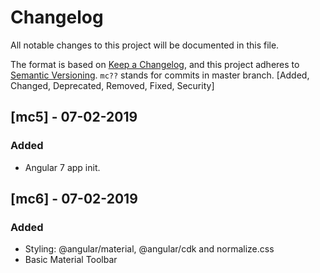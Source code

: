 # Changelog
All notable changes to this project will be documented in this file.

The format is based on [Keep a Changelog](https://keepachangelog.com/en/1.0.0/),
and this project adheres to [Semantic Versioning](https://semver.org/spec/v2.0.0.html).
`mc??` stands for commits in master branch.
[Added, Changed, Deprecated, Removed, Fixed, Security]

## [mc5] - 07-02-2019
### Added
- Angular 7 app init.

## [mc6] - 07-02-2019
### Added
- Styling: @angular/material, @angular/cdk and normalize.css
- Basic Material Toolbar
